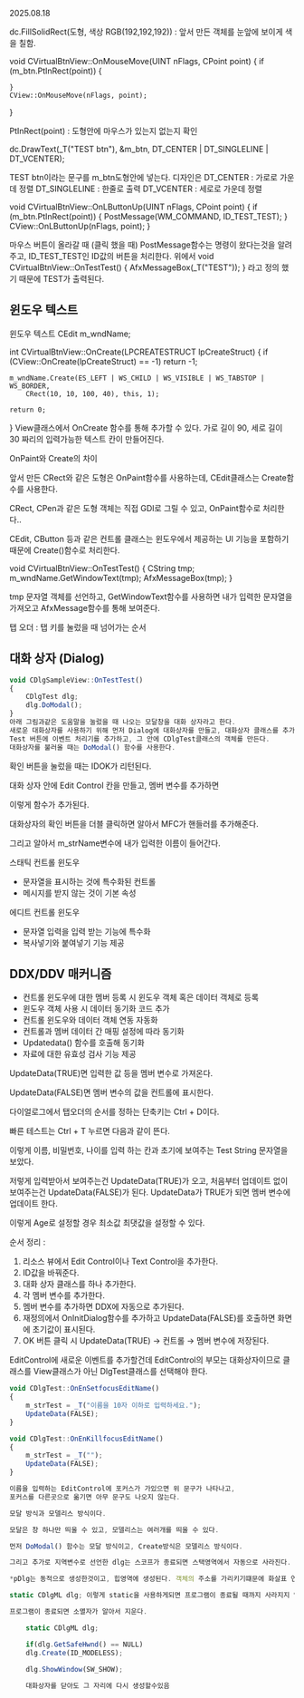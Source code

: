 2025.08.18

dc.FillSolidRect(도형, 색상 RGB(192,192,192)) : 앞서 만든 객체를 눈앞에 보이게 색을 칠함.

void CVirtualBtnView::OnMouseMove(UINT nFlags, CPoint point)
{
	if (m_btn.PtInRect(point)) {

	}
	CView::OnMouseMove(nFlags, point);
}

PtInRect(point) : 도형안에 마우스가 있는지 없는지 확인

dc.DrawText(_T("TEST btn"), &m_btn, DT_CENTER | DT_SINGLELINE | DT_VCENTER);

TEST btn이라는 문구를 m_btn도형안에 넣는다. 디자인은
DT_CENTER : 가로로 가운데 정렬
DT_SINGLELINE : 한줄로 출력
DT_VCENTER : 세로로 가운데 정렬

void CVirtualBtnView::OnLButtonUp(UINT nFlags, CPoint point)
{
	if (m_btn.PtInRect(point)) {
		PostMessage(WM_COMMAND, ID_TEST_TEST);
	}
	CView::OnLButtonUp(nFlags, point);
}

마우스 버튼이 올라갈 때 (클릭 했을 때)
PostMessage함수는 명령이 왔다는것을 알려주고, ID_TEST_TEST인 ID값의 버튼을 처리한다.
위에서
void CVirtualBtnView::OnTestTest()
{
	AfxMessageBox(_T("TEST"));
}
라고 정의 했기 때문에 TEST가 출력된다.


## 윈도우 텍스트


윈도우 텍스트
CEdit m_wndName;

int CVirtualBtnView::OnCreate(LPCREATESTRUCT lpCreateStruct)
{
	if (CView::OnCreate(lpCreateStruct) == -1)
		return -1;

	m_wndName.Create(ES_LEFT | WS_CHILD | WS_VISIBLE | WS_TABSTOP | WS_BORDER,
		CRect(10, 10, 100, 40), this, 1);

	return 0;
}
View클래스에서 OnCreate 함수를 통해 추가할 수 있다.
가로 길이 90, 세로 길이 30 짜리의 입력가능한 텍스트 칸이 만들어진다.

OnPaint와 Create의 차이

앞서 만든  CRect와 같은 도형은 OnPaint함수를 사용하는데, CEdit클래스는 Create함수를 사용한다.

CRect, CPen과 같은 도형 객체는 직접 GDI로 그릴 수 있고, OnPaint함수로 처리한다..

CEdit, CButton 등과 같은 컨트롤 클래스는 윈도우에서 제공하는 UI 기능을 포함하기 때문에 Create()함수로 처리한다.

void CVirtualBtnView::OnTestTest()
{
	CString tmp;
	m_wndName.GetWindowText(tmp);
	AfxMessageBox(tmp);
}

tmp 문자열 객체를 선언하고, GetWindowText함수를 사용하면 내가 입력한 문자열을 가져오고
AfxMessage함수를 통해 보여준다.

탭 오더 : 탭 키를 눌렀을 때 넘어가는 순서

## 대화 상자 (Dialog)

```jsx
void CDlgSampleView::OnTestTest()
{
	CDlgTest dlg;
	dlg.DoModal();
}
아래 그림과같은 도움말을 눌렀을 때 나오는 모달창을 대화 상자라고 한다.
새로운 대화상자를 사용하기 위해 먼저 Dialog에 대화상자를 만들고, 대화상자 클래스를 추가한다.
Test 버튼에 이벤트 처리기를 추가하고, 그 안에 CDlgTest클래스의 객체를 만든다.
대화상자를 불러올 때는 DoModal() 함수를 사용한다.
```

확인 버튼을 눌렀을 때는 IDOK가 리턴된다. 

대화 상자 안에 Edit Control 칸을 만들고, 멤버 변수를 추가하면

이렇게 함수가 추가된다.

대화상자의 확인 버튼을 더블 클릭하면 알아서 MFC가 핸들러를 추가해준다.

그리고 알아서 m_strName변수에 내가 입력한 이름이 들어간다.

스태틱 컨트롤 윈도우

- 문자열을 표시하는 것에 특수화된 컨트롤
- 메시지를 받지 않는 것이 기본 속성

에디트 컨트롤 윈도우

- 문자열 입력을 입력 받는 기능에 특수화
- 복사넣기와 붙여넣기 기능 제공

## DDX/DDV 매커니즘

- 컨트롤 윈도우에 대한 멤버 등록 시 윈도우 객체 혹은 데이터 객체로 등록
- 윈도우 객체 사용 시 데이터 동기화 코드 추가
- 컨트롤 윈도우와 데이터 객체 연동 자동화
- 컨트롤과 멤버 데이터 간 매핑 설정에 따라 동기화
- Updatedata() 함수를 호출해 동기화
- 자료에 대한 유효성 검사 기능 제공

UpdateData(TRUE)면 입력한 값 등을 멤버 변수로 가져온다.

UpdateData(FALSE)면 멤버 변수의 값을 컨트롤에 표시한다.

다이얼로그에서 탭오더의 순서를 정하는 단축키는 Ctrl + D이다.

빠른 테스트는 Ctrl + T 누르면 다음과 같이 뜬다.

이렇게 이름, 비밀번호, 나이를 입력 하는 칸과 초기에 보여주는 Test String 문자열을 보았다.

저렇게 입력받아서 보여주는건 UpdateData(TRUE)가 오고, 처음부터 업데이트 없이 보여주는건 UpdateData(FALSE)가 된다. UpdateData가 TRUE가 되면 멤버 변수에 업데이트 한다.

이렇게 Age로 설정할 경우 최소값 최댓값을 설정할 수 있다.

순서 정리 : 

1. 리소스 뷰에서 Edit Control이나 Text Control을 추가한다.
2. ID값을 바꿔준다.
3. 대화 상자 클래스를 하나 추가한다.
4. 각 멤버 변수를 추가한다.
5. 멤버 변수를 추가하면 DDX에 자동으로 추가된다.
6. 재정의에서 OnInitDialog함수를 추가하고 UpdateData(FALSE)를 호출하면 화면에 초기값이 표시된다.
7. OK 버튼 클릭 시 UpdateData(TRUE) → 컨트롤 → 멤버 변수에 저장된다.

EditControl에 새로운 이벤트를 추가할건데 EditControl의 부모는 대화상자이므로 클래스를 View클래스가 아닌 DlgTest클래스를 선택해야 한다.

```jsx
void CDlgTest::OnEnSetfocusEditName()
{
	m_strTest = _T("이름을 10자 이하로 입력하세요.");
	UpdateData(FALSE);
}

void CDlgTest::OnEnKillfocusEditName()
{
	m_strTest = _T("");
	UpdateData(FALSE);
}

이름을 입력하는 EditControl에 포커스가 가있으면 위 문구가 나타나고,
포커스를 다른곳으로 옮기면 아무 문구도 나오지 않는다. 

모달 방식과 모델리스 방식이다.

모달은 창 하나만 띄울 수 있고, 모델리스는 여러개를 띄울 수 있다.

먼저 DoModal() 함수는 모달 방식이고, Create방식은 모델리스 방식이다.

그리고 추가로 지역변수로 선언한 dlg는 스코프가 종료되면 스택영역에서 자동으로 사라진다.

*pDlg는 동적으로 생성한것이고, 힙영역에 생성된다. 객체의 주소를 가리키기떄문에 화살표 연산자를 사용한다.

static CDlgML dlg; 이렇게 static을 사용하게되면 프로그램이 종료될 때까지 사라지지 않는다.

프로그램이 종료되면 소멸자가 알아서 지운다.

	static CDlgML dlg;

	if(dlg.GetSafeHwnd() == NULL)
	dlg.Create(ID_MODELESS);

	dlg.ShowWindow(SW_SHOW);
	
	대화상자를 닫아도 그 자리에 다시 생성할수있음

